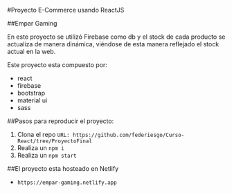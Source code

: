 #Proyecto E-Commerce usando ReactJS

##Empar Gaming

En este proyecto se utilizó Firebase como db y el stock de cada producto se actualiza de manera dinámica, viéndose de esta manera reflejado el stock actual en la web.

Este proyecto esta compuesto por:
* react
* firebase
* bootstrap
* material ui
* sass

##Pasos para reproducir el proyecto:
1. Clona el repo
    ```URL: https://github.com/federiesgo/Curso-React/tree/ProyectoFinal ```
2. Realiza un
    ```npm i```
3. Realiza un
    ```npm start```

##El proyecto esta hosteado en Netlify
* ```https://empar-gaming.netlify.app```